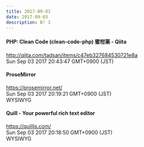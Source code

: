 ```yaml
---
title: 2017-09-03
date: 2017-09-03
description: B! 3
---
```


#### PHP: Clean Code (clean-code-php) 蜜柑薬 - Qiita
http://qiita.com/tadsan/items/c47eb327684530721e8a<br>
Sun Sep 03 2017 20:43:47 GMT+0900 (JST)<br>


#### ProseMirror
https://prosemirror.net/<br>
Sun Sep 03 2017 20:19:21 GMT+0900 (JST)<br>
WYSIWYG


#### Quill - Your powerful rich text editor
https://quilljs.com/<br>
Sun Sep 03 2017 20:18:50 GMT+0900 (JST)<br>
WYSIWYG


